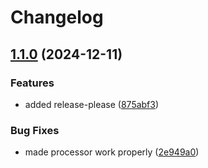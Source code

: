 # Changelog

## [1.1.0](https://github.com/limbo-works/Limbo.Nuxt.Image/compare/1.0.1...v1.1.0) (2024-12-11)


### Features

* added release-please ([875abf3](https://github.com/limbo-works/Limbo.Nuxt.Image/commit/875abf302e223530b3a48bc7a90e03162644282b))


### Bug Fixes

* made processor work properly ([2e949a0](https://github.com/limbo-works/Limbo.Nuxt.Image/commit/2e949a09c90cc6489abcb1f7f4b68ebe624c48ed))
